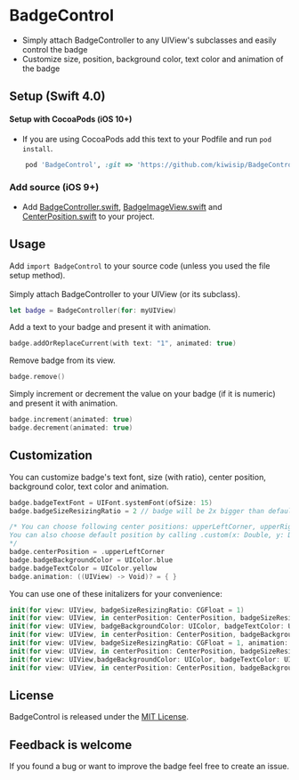 # BadgeControl
* Simply attach BadgeController to any UIView's subclasses and easily control the badge
* Customize size, position, background color, text color and animation of the badge

## Setup (Swift 4.0)
#### Setup with CocoaPods (iOS 10+)
* If you are using CocoaPods add this text to your Podfile and run `pod install`.

~~~ruby 
    pod 'BadgeControl', :git => 'https://github.com/kiwisip/BadgeControl.git', :tag => '1.0.3'
~~~
### Add source (iOS 9+)
* Add [BadgeController.swift](https://github.com/kiwisip/BadgeControl/blob/master/BadgeControl/BadgeController.swift), [BadgeImageView.swift](https://github.com/kiwisip/BadgeControl/blob/master/BadgeControl/BadgeImageView.swift) and [CenterPosition.swift](https://github.com/kiwisip/BadgeControl/blob/master/BadgeControl/CenterPosition.swift) to your project.

## Usage
Add `import BadgeControl` to your source code (unless you used the file setup method). <br><br>
Simply attach BadgeController to your UIView (or its subclass).

~~~swift
let badge = BadgeController(for: myUIView)
~~~

Add a text to your badge and present it with animation.
~~~swift
badge.addOrReplaceCurrent(with text: "1", animated: true)
~~~

Remove badge from its view.

~~~swift
badge.remove()
~~~

Simply increment or decrement the value on your badge (if it is numeric) and present it with animation.

~~~swift
badge.increment(animated: true)
badge.decrement(animated: true)
~~~


## Customization
You can customize badge's text font, size (with ratio), center position, background color, text color and animation.

~~~swift
badge.badgeTextFont = UIFont.systemFont(ofSize: 15)
badge.badgeSizeResizingRatio = 2 // badge will be 2x bigger than default

/* You can choose following center positions: upperLeftCorner, upperRightCorner, lowerLeftCorner, lowerRightCorner.
You can also choose default position by calling .custom(x: Double, y: Double)
*/
badge.centerPosition = .upperLeftCorner
badge.badgeBackgroundColor = UIColor.blue
badge.badgeTextColor = UIColor.yellow
badge.animation: ((UIView) -> Void)? = { }
~~~


You can use one of these initalizers for your convenience:

~~~swift
init(for view: UIView, badgeSizeResizingRatio: CGFloat = 1)
init(for view: UIView, in centerPosition: CenterPosition, badgeSizeResizingRatio: CGFloat = 1)
init(for view: UIView, badgeBackgroundColor: UIColor, badgeTextColor: UIColor, badgeSizeResizingRatio: CGFloat = 1)
init(for view: UIView, in centerPosition: CenterPosition, badgeBackgroundColor: UIColor, badgeTextColor: UIColor, badgeSizeResizingRatio: CGFloat = 1)
init(for view: UIView, badgeSizeResizingRatio: CGFloat = 1, animation: ((UIView) -> Void)?)
init(for view: UIView, in centerPosition: CenterPosition, badgeSizeResizingRatio: CG Float = 1, animation: ((UIView) -> Void)?)
init(for view: UIView,badgeBackgroundColor: UIColor, badgeTextColor: UIColor, badgeSizeResizingRatio: CGFloat = 1, animation: ((UIView) -> Void)?)
init(for view: UIView, in centerPosition: CenterPosition, badgeBackgroundColor: UIColor, badgeTextColor: UIColor, badgeSizeResizingRatio: CGFloat = 1, animation: ((UIView) -> Void)?)

~~~

## License

BadgeControl is released under the [MIT License](LICENSE).

## Feedback is welcome

If you found a bug or want to improve the badge feel free to create an issue.

